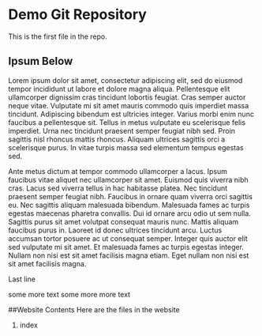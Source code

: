 # Demo Git Repository

This is the first file in the repo.

## Ipsum Below

Lorem ipsum dolor sit amet, consectetur adipiscing elit, sed do eiusmod tempor incididunt ut labore et dolore magna aliqua. Pellentesque elit ullamcorper dignissim cras tincidunt lobortis feugiat. Cras semper auctor neque vitae. Vulputate mi sit amet mauris commodo quis imperdiet massa tincidunt. Adipiscing bibendum est ultricies integer. Varius morbi enim nunc faucibus a pellentesque sit. Tellus in metus vulputate eu scelerisque felis imperdiet. Urna nec tincidunt praesent semper feugiat nibh sed. Proin sagittis nisl rhoncus mattis rhoncus. Aliquam ultrices sagittis orci a scelerisque purus. In vitae turpis massa sed elementum tempus egestas sed.

Ante metus dictum at tempor commodo ullamcorper a lacus. Ipsum faucibus vitae aliquet nec ullamcorper sit amet. Euismod quis viverra nibh cras. Lacus sed viverra tellus in hac habitasse platea. Nec tincidunt praesent semper feugiat nibh. Faucibus in ornare quam viverra orci sagittis eu. Nec sagittis aliquam malesuada bibendum. Malesuada fames ac turpis egestas maecenas pharetra convallis. Dui id ornare arcu odio ut sem nulla. Sagittis purus sit amet volutpat consequat mauris nunc. Mattis aliquam faucibus purus in. Laoreet id donec ultrices tincidunt arcu. Luctus accumsan tortor posuere ac ut consequat semper. Integer quis auctor elit sed vulputate mi sit amet. Et malesuada fames ac turpis egestas integer. Nullam non nisi est sit amet facilisis magna etiam. Eget nullam non nisi est sit amet facilisis magna.

Last line

some more text
some more more text

##Website Contents
Here are the files in the website
1. index
